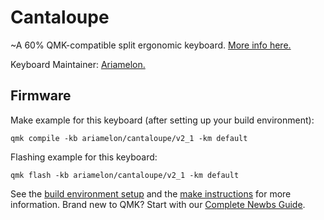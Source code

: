 # Cantaloupe

~A 60% QMK-compatible split ergonomic keyboard. [More info here.](https://github.com/Ariamelon/Cantaloupe)

Keyboard Maintainer: [Ariamelon.](https://github.com/Ariamelon)

## Firmware
Make example for this keyboard (after setting up your build environment):

    qmk compile -kb ariamelon/cantaloupe/v2_1 -km default

Flashing example for this keyboard:

    qmk flash -kb ariamelon/cantaloupe/v2_1 -km default

See the [build environment setup](https://docs.qmk.fm/#/getting_started_build_tools) and the [make instructions](https://docs.qmk.fm/#/getting_started_make_guide) for more information. Brand new to QMK? Start with our [Complete Newbs Guide](https://docs.qmk.fm/#/newbs).
